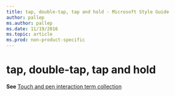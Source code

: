```yaml
---
title: tap, double-tap, tap and hold - Microsoft Style Guide
author: pallep
ms.author: pallep
ms.date: 11/19/2016
ms.topic: article
ms.prod: non-product-specific
---
```


# tap, double-tap, tap and hold

**See** [Touch and pen interaction term collection](/style-guide/a-z-word-list-term-collections/term-collections/touch-pen-interaction-terms)
